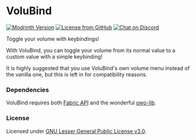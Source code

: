 # VoluBind

[![Modrinth Version](https://img.shields.io/modrinth/v/volubind?label=Version&labelColor=15151e&color=007daf&style=flat-square)](https://modrinth.com/mod/volubind/version/latest)
[![License from GitHub](https://img.shields.io/github/license/LilydevMC/VoluBind?label=License&labelColor=15151e&color=af5900&style=flat-square)](https://github.com/LilydevMC/VoluBind/blob/1.20/LICENSE)
[![Chat on Discord](https://img.shields.io/discord/995465843364343883?label=Discord&labelColor=15151e&color=5865F2&style=flat-square)](https://discord.gg/TZAt4PA5av)

Toggle your volume with keybindings! 

With VoluBind, you can toggle your volume from its normal value to a 
custom value with a simple keybinding!

It is highly suggested that you use VoluBind's own volume menu instead of the
vanilla one, but this is left in for compatibility reasons.


### Dependencies

VoluBind requires both [Fabric API](https://modrinth.com/mod/fabric-api)
and the wonderful [owo-lib](https://modrinth.com/mod/owo-lib).

### License

Licensed under [GNU Lesser General Public License v3.0](/LICENSE).
